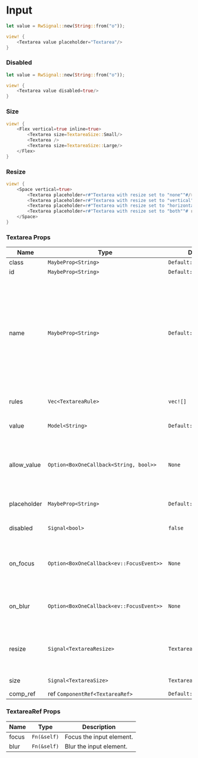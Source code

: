 # Input

```rust demo
let value = RwSignal::new(String::from("o"));

view! {
    <Textarea value placeholder="Textarea"/>
}
```

### Disabled

```rust demo
let value = RwSignal::new(String::from("o"));

view! {
    <Textarea value disabled=true/>
}
```

### Size

```rust demo
view! {
    <Flex vertical=true inline=true>
        <Textarea size=TextareaSize::Small/>
        <Textarea />
        <Textarea size=TextareaSize::Large/>
    </Flex>
}
```

### Resize

```rust demo
view! {
    <Space vertical=true>
        <Textarea placeholder=r#"Textarea with resize set to "none""#/>
        <Textarea placeholder=r#"Textarea with resize set to "vertical""# resize=TextareaResize::Vertical/>
        <Textarea placeholder=r#"Textarea with resize set to "horizontal""# resize=TextareaResize::Horizontal/>
        <Textarea placeholder=r#"Textarea with resize set to "both""# resize=TextareaResize::Both/>
    </Space>
}
```

### Textarea Props

| Name | Type | Default | Description |
| --- | --- | --- | --- |
| class | `MaybeProp<String>` | `Default::default()` |  |
| id | `MaybeProp<String>` | `Default::default()` |  |
| name | `MaybeProp<String>` | `Default::default()` | A string specifying a name for the input control. This name is submitted along with the control's value when the form data is submitted. |
| rules | `Vec<TextareaRule>` | `vec![]` | The rules to validate Field. |
| value | `Model<String>` | `Default::default()` | The value of the Textarea. |
| allow_value | `Option<BoxOneCallback<String, bool>>` | `None` | Check the incoming value, if it returns false, input will not be accepted. |
| placeholder | `MaybeProp<String>` | `Default::default()` | Placeholder text for the input. |
| disabled | `Signal<bool>` | `false` | Whether the input is disabled. |
| on_focus | `Option<BoxOneCallback<ev::FocusEvent>>` | `None` | Callback triggered when the input is focussed on. |
| on_blur | `Option<BoxOneCallback<ev::FocusEvent>>` | `None` | Callback triggered when the input is blurred. |
| resize | `Signal<TextareaResize>` | `TextareaResize::None` | Which direction the Textarea is allowed to be resized. |
| size | `Signal<TextareaSize>` | `TextareaSize::Medium` | Size of the Textarea. |
| comp_ref | ref `ComponentRef<TextareaRef>` | `Default::default()` |  |

### TextareaRef Props

| Name  | Type        | Description              |
| ----- | ----------- | ------------------------ |
| focus | `Fn(&self)` | Focus the input element. |
| blur  | `Fn(&self)` | Blur the input element.  |
